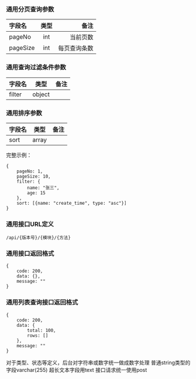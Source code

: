 ### 通用分页查询参数  
字段名    |    类型    |    备注    
:----------- | :-----------: | -----------:
pageNo       |     int    |       当前页数    
pageSize       |     int    |       每页查询条数    

### 通用查询过滤条件参数  
字段名    |    类型    |    备注    
:----------- | :-----------: | -----------:
 filter         |     object    |       

### 通用排序参数  
字段名    |    类型    |    备注    
:----------- | :-----------: | -----------:
 sort         |     array    |       
完整示例： 

    {
        pageNo: 1,
        pageSize: 10,  
        filter: {  
            name: "张三",  
            age: 15  
        },  
        sort: [{name: "create_time", type: "asc"}]  
    }  

### 通用接口URL定义  
    /api/{版本号}/{模块}/{方法}  

### 通用接口返回格式  
    {
        code: 200,
        data: {},
        message: ""
    }  

### 通用列表查询接口返回格式  
    {
        code: 200,
        data: {
            total: 100,
            rows: []
        },
        message: ""
    }


对于类型、状态等定义，后台对字符串或数字统一做成数字处理
普通string类型的字段varchar(255)
超长文本字段用text
接口请求统一使用post


